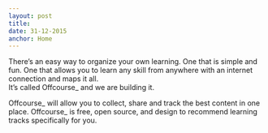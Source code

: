 ```yaml
---
layout: post
title: 
date: 31-12-2015
anchor: Home
---
```

<div class="emphasis">There’s an easy way to organize your own learning. One that is simple and fun. One that allows you to learn any skill from anywhere with an internet connection and maps it all.</div>

<div class="container"><div class="emphasis-textbar">It’s called Offcourse_ and we are building it.</div></div>

Offcourse_ will allow you to collect, share and track the best content in one place. Offcourse_ is free, open source, and design to recommend learning tracks specifically for you. 
